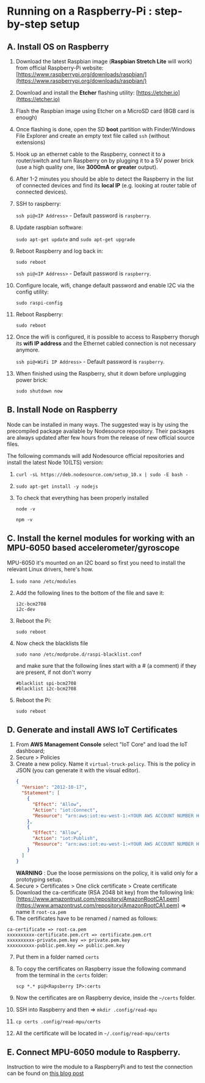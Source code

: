# Running on a Raspberry-Pi : step-by-step setup

## A. Install OS on Raspberry 
1. Download the latest Raspbian image (**Raspbian Stretch Lite** will work) from official Raspberry-Pi website: [https://www.raspberrypi.org/downloads/raspbian/](https://www.raspberrypi.org/downloads/raspbian/)
2. Download and install the **Etcher** flashing utility: [https://etcher.io](https://etcher.io)
3. Flash the Raspbian image using Etcher on a MicroSD card (8GB card is enough)
4. Once flashing is done, open the SD **boot** partition with Finder/Windows File Explorer and create an empty text file called `ssh` (without extensions)
5. Hook up an ethernet cable to the Raspberry, connect it to a router/switch and turn Raspberry on by plugging it to a 5V power brick (use a high quality one, like **3000mA or greater** output).
6. After 1-2 minutes you should be able to detect the Raspberry in the list of connected devices and find its **local IP** (e.g. looking at router table of connected devices).
7. SSH to raspberry: 

    `ssh pi@<IP Address>` - Default password is `raspberry`.

8. Update raspbian software: 

    `sudo apt-get update` and `sudo apt-get upgrade`

9. Reboot Raspberry and log back in:

    `sudo reboot`

    `ssh pi@<IP Address>` - Default password is `raspberry`.

10. Configure locale, wifi, change default password and enable I2C via the config utility: 

    `sudo raspi-config`

11. Reboot Raspberry:

    `sudo reboot`

12. Once the wifi is configured, it is possible to access to Raspberry thorugh its **wifi IP address** and the Ethernet cabled connection is not necessary anymore.

    `ssh pi@<WiFi IP Address>` - Default password is `raspberry`.

13. When finished using the Raspberry, shut it down before unplugging power brick:

    `sudo shutdown now`

## B. Install Node on Raspberry
Node can be installed in many ways. The suggested way is by using the precompiled package available by Nodesource repository. Their packages are always updated after few hours from the release of new official source files.

The following commands will add Nodesource official repositories and install the latest Node 10(LTS) version:
1. `curl -sL https://deb.nodesource.com/setup_10.x | sudo -E bash -`

2. `sudo apt-get install -y nodejs`

3. To check that everything has been properly installed

    `node -v`

    `npm -v` 

## C. Install the kernel modules for working with an MPU-6050 based accelerometer/gyroscope
MPU-6050 it's mounted on an I2C board so first you need to install the relevant Linux drivers, here's how. 
1. `sudo nano /etc/modules`
2. Add the following lines to the bottom of the file and save it:
    ```
    i2c-bcm2708
    i2c-dev
    ```
3. Reboot the Pi:

    `sudo reboot`

4. Now check the blacklists file

    `sudo nano /etc/modprobe.d/raspi-blacklist.conf`

    and make sure that the following lines start with a # (a comment) if they are present, if not don't worry

    ```
    #blacklist spi-bcm2708
    #blacklist i2c-bcm2708
    ```

5. Reboot the Pi:

    `sudo reboot`

## D. Generate and install AWS IoT Certificates
1. From **AWS Management Console** select "IoT Core" and load the IoT dashboard;
2. Secure > Policies
3. Create a new policy. Name it `virtual-truck-policy`.
  This is the policy in JSON (you can generate it with the visual editor).
    ```json
    {
      "Version": "2012-10-17",
      "Statement": [
        {
          "Effect": "Allow",
          "Action": "iot:Connect",
          "Resource": "arn:aws:iot:eu-west-1:<YOUR AWS ACCOUNT NUMBER HERE>:client/*"
        },
        {
          "Effect": "Allow",
          "Action": "iot:Publish",
          "Resource": "arn:aws:iot:eu-west-1:<YOUR AWS ACCOUNT NUMBER HERE>:topic/*"
        }
      ]
    }
    ```
    **WARNING** : Due the loose permissions on the policy, it is valid only for a prototyping setup.
4. Secure > Certificates > One click certificate > Create certificate
5. Download the ca-certificate (RSA 2048 bit key) from the following link: [https://www.amazontrust.com/repository/AmazonRootCA1.pem](https://www.amazontrust.com/repository/AmazonRootCA1.pem) => name it `root-ca.pem`
6. The certificates have to be renamed / named as follows:

```
ca-certificate => root-ca.pem
xxxxxxxxxx-certificate.pem.crt => certificate.pem.crt
xxxxxxxxxx-private.pem.key => private.pem.key
xxxxxxxxxx-public.pem.key => public.pem.key
```
7. Put them in a folder named `certs`
8. To copy the certificates on Raspberry issue the following command from the terminal in the `certs` folder:

    `scp *.* pi@<Rapsberry IP>:certs`
9. Now the certificates are on Raspberry device, inside the `~/certs` folder.
10. SSH into Raspberry and then => `mkdir .config/read-mpu`
11. `cp certs .config/read-mpu/certs`
12. All the certificate will be located in `~/.config/read-mpu/certs`

## E. Connect MPU-6050 module to Raspberry.
Instruction to wire the module to a RaspberryPi and to test the connection can be found on [this blog post](http://blog.bitify.co.uk/2013/11/interfacing-raspberry-pi-and-mpu-6050.html)